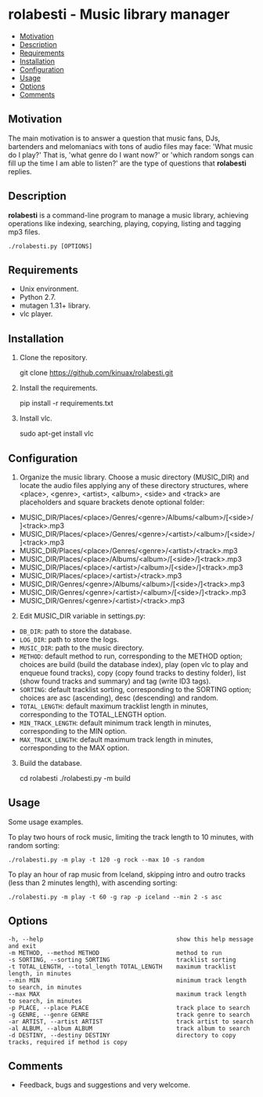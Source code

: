 rolabesti - Music library manager
=================================

- [Motivation](#motivation)
- [Description](#description)
- [Requirements](#requirements)
- [Installation](#installation)
- [Configuration](#configuration)
- [Usage](#usage)
- [Options](#options)
- [Comments](#comments)

Motivation
----------

The main motivation is to answer a question that music fans, DJs, bartenders and melomaniacs with tons of audio files may face: 'What music do I play?' That is, 'what genre do I want now?' or 'which random songs can fill up the time I am able to listen?' are the type of questions that **rolabesti** replies.

Description
----------

**rolabesti** is a command-line program to manage a music library, achieving operations like indexing, searching, playing, copying, listing and tagging mp3 files.

    ./rolabesti.py [OPTIONS]

Requirements
------------

- Unix environment.
- Python 2.7.
- mutagen 1.31+ library.
- vlc player.

Installation
------------

1) Clone the repository.

    git clone https://github.com/kinuax/rolabesti.git

2) Install the requirements.

    pip install -r requirements.txt

3) Install vlc.

    sudo apt-get install vlc

Configuration
-------------

1) Organize the music library. Choose a music directory (MUSIC_DIR) and locate the audio files applying any of these directory structures, where \<place\>, \<genre\>, \<artist\>, \<album\>, \<side\> and \<track\> are placeholders and square brackets denote optional folder:

- MUSIC_DIR/Places/\<place\>/Genres/\<genre\>/Albums/\<album\>/[\<side\>/]\<track\>.mp3
- MUSIC_DIR/Places/\<place\>/Genres/\<genre\>/\<artist>/\<album\>/[\<side\>/]\<track\>.mp3
- MUSIC_DIR/Places/\<place\>/Genres/\<genre\>/\<artist>/\<track\>.mp3
- MUSIC_DIR/Places/\<place\>/Albums/\<album\>/[\<side\>/]\<track\>.mp3
- MUSIC_DIR/Places/\<place\>/\<artist>/\<album\>/[\<side\>/]\<track\>.mp3
- MUSIC_DIR/Places/\<place\>/\<artist>/\<track\>.mp3
- MUSIC_DIR/Genres/\<genre\>/Albums/\<album\>/[\<side\>/]\<track\>.mp3
- MUSIC_DIR/Genres/\<genre\>/\<artist>/\<album\>/[\<side\>/]\<track\>.mp3
- MUSIC_DIR/Genres/\<genre\>/\<artist>/\<track\>.mp3

2) Edit MUSIC_DIR variable in settings.py:

- `DB_DIR`: path to store the database.
- `LOG_DIR`: path to store the logs.
- `MUSIC_DIR`: path to the music directory.
- `METHOD`: default method to run, corresponding to the METHOD option; choices are build (build the database index), play (open vlc to play and enqueue found tracks), copy (copy found tracks to destiny folder), list (show found tracks and summary) and tag (write ID3 tags).
- `SORTING`: default tracklist sorting, corresponding to the SORTING option; choices are asc (ascending), desc (descending) and random.
- `TOTAL_LENGTH`: default maximum tracklist length in minutes, corresponding to the TOTAL_LENGTH option.
- `MIN_TRACK_LENGTH`: default minimum track length in minutes, corresponding to the MIN option.
- `MAX_TRACK_LENGTH`: default maximum track length in minutes, corresponding to the MAX option.

3) Build the database.

    cd rolabesti
    ./rolabesti.py -m build

Usage
-----

Some usage examples.

To play two hours of rock music, limiting the track length to 10 minutes, with random sorting:

    ./rolabesti.py -m play -t 120 -g rock --max 10 -s random

To play an hour of rap music from Iceland, skipping intro and outro tracks (less than 2 minutes length), with ascending sorting:

    ./rolabesti.py -m play -t 60 -g rap -p iceland --min 2 -s asc

Options
-------

    -h, --help                                      show this help message and exit
    -m METHOD, --method METHOD                      method to run
    -s SORTING, --sorting SORTING                   tracklist sorting
    -t TOTAL_LENGTH, --total_length TOTAL_LENGTH    maximum tracklist length, in minutes
    --min MIN                                       minimum track length to search, in minutes
    --max MAX                                       maximum track length to search, in minutes
    -p PLACE, --place PLACE                         track place to search
    -g GENRE, --genre GENRE                         track genre to search
    -ar ARTIST, --artist ARTIST                     track artist to search
    -al ALBUM, --album ALBUM                        track album to search
    -d DESTINY, --destiny DESTINY                   directory to copy tracks, required if method is copy

Comments
--------

- Feedback, bugs and suggestions and very welcome.